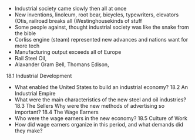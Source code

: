 - Industrial society came slowly then all at once
- New inventions, linoleum, root bear, bicycles, typewriters, elevators (Otis, railroad breaks all (Westinghousekinds of stuff
- Some people against, thought industrial society was like the snake from the bible
- Corliss engine (steam) represented new advances and nations want for more tech
- Manufacturing output exceeds all of Europe
- Rail Steel Oil, 
- Alaxander Gram Bell, Thomans Edison, 







18.1 Industrial Development 
- What enabled the United States to build an industrial economy? 
18.2 An Industrial Empire 
- What were the main characteristics of the new steel and oil industries? 18.3 The Sellers Why were the new methods of advertising so important? 
18.4 The Wage Earners 
- Who were the wage earners in the new economy? 
18.5 Culture of Work 
- How did wage earners organize in this period, and what demands did they make?